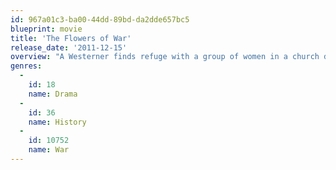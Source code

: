 ```yaml
---
id: 967a01c3-ba00-44dd-89bd-da2dde657bc5
blueprint: movie
title: 'The Flowers of War'
release_date: '2011-12-15'
overview: "A Westerner finds refuge with a group of women in a church during Japan's rape of Nanking in 1937. Posing as a priest, he attempts to lead the women to safety."
genres:
  -
    id: 18
    name: Drama
  -
    id: 36
    name: History
  -
    id: 10752
    name: War
---
```

